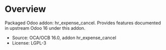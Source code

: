 # Overview

Packaged Odoo addon: hr_expense_cancel. Provides features documented in upstream Odoo 16 under this addon.

- Source: OCA/OCB 16.0, addon hr_expense_cancel
- License: LGPL-3

